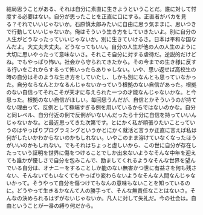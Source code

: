 結局思うことがある、それは自分に素直に生きようということだ。誰に対して忖度する必要はない。自分が思ったことを正直に口にする。正直者がバカを見る？それでいいじゃないか。石原慎太郎みたいに自由に思う気ままに、思いつきで行動していいじゃないか。俺はそういう生き方をしていきたいよ。別に自分の人生がどうなったっていいじゃないか。別に生きていけるさ。日本は平和な国なんだよ。大丈夫大丈夫。どうなってもいい。自分の人生が他の人の人生のように大切に思いやったって意味ないさ。それこそ自分に対する虐待だ。逆説的だけどね。でもやっぱり怖い。社会から守られてきたから。その今までの生き様に反する行いをこれからするって怖いったらありゃしない。いや、思い返せば高校生の時の自分はそのような生き方をしていたし、しかも別になんとも思っていなかった。自分ならなんとかなるんじゃないかっていう根拠のない自信があった。根拠のない自信ってそれこそが天才に与えられた一つの才能なんじゃないかな。と今思った。根拠のない自信がほしい。毎回思うんだが、自信とかそういうのが持てない理由って、反例として極端すぎる例を用いているからではないのかな。自分と同レベル、自分付近の例で反例がいないんだったら十分に自信を持っていいんじゃないかな。と最近思ってきた次第です。とにかく私が頑張りたいことっていうのはやっぱりプログラミングというかとにかく就活と言うか正直に言えば私は何がしたいかわからないのかもしれない。いやこのまま溶けていなくなったほうがいいのかもしれない。でもそれはちょっと虚しいから、この世に自分が存在したっていう証明を世界に傷をつけることでしか出来ないようなそんな中年を迎えても誰かが優しさで自分を包みこんで、励ましてくれるようなそんな世界を望んでいる自分は、オナニーをすることしか能のない無害かつ世に有益さを何も残さない、そんないてもいなくてもやっぱり変わらないようなそんな人間なんじゃないかって。そうやって自分を傷つけてもなんの意味もないことを知っているのに。どうやって生きるかなんて人の勝手って、そんな無責任なことはないさ。そんなの決められるはずがないじゃないか。凡人に対して失礼だ。今の社会は。自由ということが一番の縛り何だから。